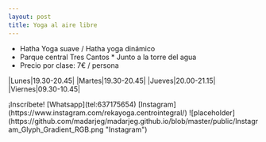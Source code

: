 ```yaml
---
layout: post
title: Yoga al aire libre
---
```


* Hatha Yoga suave / Hatha yoga dinámico
* Parque central Tres Cantos * Junto a la torre del agua
* Precio por clase: 7€ / persona

|Lunes|19.30-20.45|
|Martes|19.30-20.45|
|Jueves|20.00-21.15|
|Viernes|09.30-10.45|

<div class="message">
¡Inscríbete!
[Whatsapp](tel:637175654)
[Instagram](https://www.instagram.com/rekayoga.centrointegral/)
![placeholder](https://github.com/madarjeg/madarjeg.github.io/blob/master/public/Instagram_Glyph_Gradient_RGB.png "Instagram")
</div>
